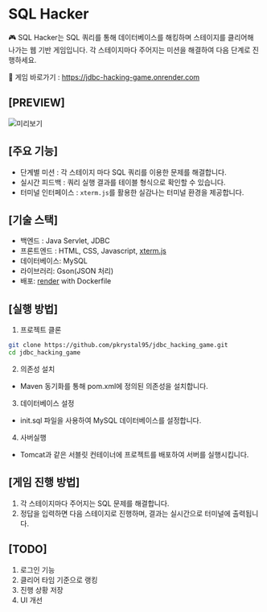 # SQL Hacker

🎮 SQL Hacker는 SQL 쿼리를 통해 데이터베이스를 해킹하며 스테이지를 클리어해 나가는 웹 기반 게임입니다. 각 스테이지마다 주어지는 미션을 해결하여 다음 단계로 진행하세요.

🔗 게임 바로가기 : https://jdbc-hacking-game.onrender.com

## [PREVIEW]
![미리보기](https://github.com/user-attachments/assets/b5a77f63-d5c3-4850-9991-6d47f20d00d1)



## [주요 기능]
- 단계별 미션 : 각 스테이지 마다 SQL 쿼리를 이용한 문제를 해결합니다.
- 실시간 피드백 : 쿼리 실행 결과를 테이블 형식으로 확인할 수 있습니다.
- 터미널 인터페이스 : `xterm.js`를 활용한 실감나는 터미널 환경을 제공합니다.

## [기술 스택]
- 백엔드 : Java Servlet, JDBC
- 프론트엔드 : HTML, CSS, Javascript, [xterm.js](https://xtermjs.org/)
- 데이터베이스: MySQL
- 라이브러리: Gson(JSON 처리)
- 배포: [render](https://render.com/) with Dockerfile

## [실행 방법]
1. 프로젝트 클론
  ```bash
  git clone https://github.com/pkrystal95/jdbc_hacking_game.git
  cd jdbc_hacking_game
   ```
2. 의존성 설치
  - Maven 동기화를 통해 pom.xml에 정의된 의존성을 설치합니다.
3. 데이터베이스 설정
  - init.sql 파일을 사용하여 MySQL 데이터베이스를 설정합니다.
4. 사버실행
  - Tomcat과 같은 서블릿 컨테이너에 프로젝트를 배포하여 서버를 실행시킵니다.

## [게임 진행 방법]
1. 각 스테이지마다 주어지는 SQL 문제를 해결합니다.
2. 정답을 입력하면 다음 스테이지로 진행하며, 결과는 실시간으로 터미널에 출력됩니다.

## [TODO]
1. 로그인 기능
2. 클리어 타임 기준으로 랭킹
3. 진행 상황 저장
4. UI 개선
